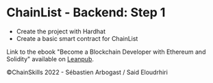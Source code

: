# ChainList - Backend: Step 1

- Create the project with Hardhat
- Create a basic smart contract for ChainList

Link to the ebook "Become a Blockchain Developer with Ethereum and Solidity" available on [Leanpub](https://leanpub.com/blockchain-developer).

&copy;ChainSkills 2022 - Sébastien Arbogast / Said Eloudrhiri
